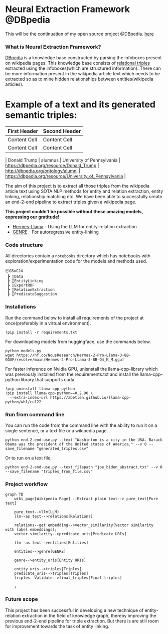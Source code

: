 # Neural Extraction Framework @DBpedia

This will be the continuation of my open source project @DBpedia. [here](https://github.com/dbpedia/neural-extraction-framework/tree/main/GSoC24)

### What is Neural Extraction Framework?
[DBpedia](https://www.dbpedia.org/) is a knowledge base constructed by parsing the infoboxes present on wikipedia pages. This knowledge base consists of [relational triples](https://en.wikipedia.org/wiki/Semantic_triple) extracted using the infoboxes(which are structured information). There can be more information present in the wikipedia article text which needs to be extracted so as to mine hidden relationships between entities(wikipedia articles). 

# Example of a text and its generated semantic triples:

| First Header  | Second Header |
| ------------- | ------------- |
| Content Cell  | Content Cell  |
| Content Cell  | Content Cell  |

| Donald Trump | alumnus | University of Pennsylvania | https://dbpedia.org/resource/Donald_Trump | http://dbpedia.org/ontology/alumni | https://dbpedia.org/resource/University_of_Pennsylvania |

The aim of this project is to extract all those triples from the wikipedia article text using SOTA NLP methods for entity and relation extraction, entity linking, relationship matching etc. We have been able to successfully create an end-2-end pipeline to extract triples given a wikipedia page.

**This project couldn't be possible without these amazing models, expressing our gratitude!**:
- [Hermes-Llama](https://huggingface.co/models?search=hermes) - Using the LLM for entity-relation extraction
- [GENRE](https://github.com/facebookresearch/GENRE) - For autoregressive entity-linking
### Code structure
All directories contain a `notebooks` directory which has notebooks with exploration/experimentation code for the models and methods used. 
```
📦GSoC24
 ┣ 📂Data
 ┣ 📂EntityLinking
 ┣ 📂ExportRDF
 ┣ 📂RelationExtraction
 ┣ 📂PredicateSuggestion
```

### Installations 
Run the command below to install all requirements of the project at once(preferably in a virtual environment).
```
!pip install -r requirements.txt
```

For downloading models from huggingface, use the commands below.
```
python models.py
wget https://hf.co/NousResearch/Hermes-2-Pro-Llama-3-8B-GGUF/resolve/main/Hermes-2-Pro-Llama-3-8B-Q4_K_M.gguf
```
For faster inference on Nvidia GPU, unisnstall the llama-cpp-library which was previously installed from the requirements.txt and install the llama-cpp-python library that supports cuda
```
!pip uninstall llama-cpp-python
!pip install llama-cpp-python==0.2.90 \
  --extra-index-url https://abetlen.github.io/llama-cpp-python/whl/cu122
```
### Run from command line
You can run the code from the command line with the ability to run it on a single sentence, or a text file or a wikipedia page.
```
python end-2-end-use.py --text "Washinton is a city in the USA. Barack Obama was the president of the United states of America." --v 0 --save_filename "generated_triples.csv"
```
Or to run on a text file,
```
python end-2-end-use.py --text_filepath "joe_biden_abstract.txt" --v 0 --save_filename "triples_from_file.csv"
```

[//]: # (### Example of using the command line utility:)

[//]: # ()
[//]: # (https://github.com/dbpedia/neural-extraction-framework/assets/84656834/306dc5ae-ff43-404c-bac3-5f77a6ffd3a9)


### Project workflow
```mermaid
graph TD
    wiki_page[Wikipedia Page] --Extract plain text--> pure_text[Pure text]

    pure_text-->llm(LLM)
    llm--as text-->relations[Relations]
    
    relations--get embedding-->vector_similarity(Vector similarity with label embeddings);
    vector_similarity-->predicate_uris[Predicate URIs]

    llm--as text-->entities[Entities]

    entities-->genre[GENRE]

    genre-->entity_uris[Entity URIs]
    
    entity_uris-->triples[Triples]
    predicate_uris-->triples[Triples]
    triples--Validate-->final_triples[Final triples]

    ;
```

### Future scope
This project has been successful in developing a new technique of entity-relation extraction in the field of knowledge graph, thereby improving the previous end-2-end pipeline for triple extraction. But there is are still room for improvement towards the task of entity linking.
